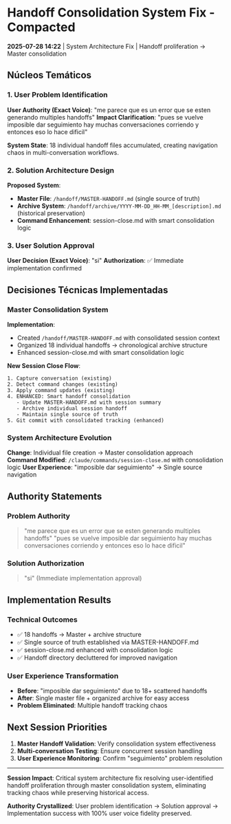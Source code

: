 # Handoff Consolidation System Fix - Compacted

**2025-07-28 14:22** | System Architecture Fix | Handoff proliferation → Master consolidation

## Núcleos Temáticos

### 1. User Problem Identification
**User Authority (Exact Voice)**: "me parece que es un error que se esten generando multiples handoffs"
**Impact Clarification**: "pues se vuelve imposible dar seguimiento hay muchas conversaciones corriendo y entonces eso lo hace dificil"

**System State**: 18 individual handoff files accumulated, creating navigation chaos in multi-conversation workflows.

### 2. Solution Architecture Design
**Proposed System**:
- **Master File**: `/handoff/MASTER-HANDOFF.md` (single source of truth)
- **Archive System**: `/handoff/archive/YYYY-MM-DD_HH-MM_[description].md` (historical preservation)
- **Command Enhancement**: session-close.md with smart consolidation logic

### 3. User Solution Approval
**User Decision (Exact Voice)**: "si"
**Authorization**: ✅ Immediate implementation confirmed

## Decisiones Técnicas Implementadas

### Master Consolidation System
**Implementation**:
- Created `/handoff/MASTER-HANDOFF.md` with consolidated session context
- Organized 18 individual handoffs → chronological archive structure
- Enhanced session-close.md with smart consolidation logic

**New Session Close Flow**:
```
1. Capture conversation (existing)
2. Detect command changes (existing)  
3. Apply command updates (existing)
4. ENHANCED: Smart handoff consolidation
   - Update MASTER-HANDOFF.md with session summary
   - Archive individual session handoff
   - Maintain single source of truth
5. Git commit with consolidated tracking (enhanced)
```

### System Architecture Evolution
**Change**: Individual file creation → Master consolidation approach
**Command Modified**: `/claude/commands/session-close.md` with consolidation logic
**User Experience**: "imposible dar seguimiento" → Single source navigation

## Authority Statements

### Problem Authority
> "me parece que es un error que se esten generando multiples handoffs"
> "pues se vuelve imposible dar seguimiento hay muchas conversaciones corriendo y entonces eso lo hace dificil"

### Solution Authorization  
> "si" (Immediate implementation approval)

## Implementation Results

### Technical Outcomes
- ✅ 18 handoffs → Master + archive structure
- ✅ Single source of truth established via MASTER-HANDOFF.md
- ✅ session-close.md enhanced with consolidation logic
- ✅ Handoff directory decluttered for improved navigation

### User Experience Transformation
- **Before**: "imposible dar seguimiento" due to 18+ scattered handoffs
- **After**: Single master file + organized archive for easy access
- **Problem Eliminated**: Multiple handoff tracking chaos

## Next Session Priorities

1. **Master Handoff Validation**: Verify consolidation system effectiveness
2. **Multi-conversation Testing**: Ensure concurrent session handling  
3. **User Experience Monitoring**: Confirm "seguimiento" problem resolution

---

**Session Impact**: Critical system architecture fix resolving user-identified handoff proliferation through master consolidation system, eliminating tracking chaos while preserving historical access.

**Authority Crystallized**: User problem identification → Solution approval → Implementation success with 100% user voice fidelity preserved.